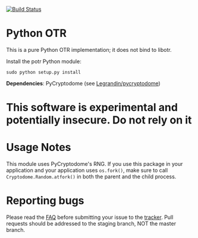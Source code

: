 [![Build Status](https://travis-ci.org/python-otr/pure-python-otr.svg?branch=master)](https://travis-ci.org/python-otr/pure-python-otr)

Python OTR
==========
This is a pure Python OTR implementation; it does not bind to libotr.

Install the potr Python module:

    sudo python setup.py install

__Dependencies__: PyCryptodome (see [Legrandin/pycryptodome](https://github.com/Legrandin/pycryptodome))

This software is experimental and potentially insecure. Do not rely on it
=========================================================================

Usage Notes
===========
This module uses PyCryptodome's RNG. If you use this package in your application and your application
uses `os.fork()`, make sure to call `Cryptodome.Random.atfork()` in both the parent and the child process.

Reporting bugs
==============
Please read the [FAQ](https://github.com/python-otr/pure-python-otr/wiki) before submitting your
issue to the [tracker](https://github.com/python-otr/pure-python-otr/issues).
Pull requests should be addressed to the staging branch, NOT the master branch.
